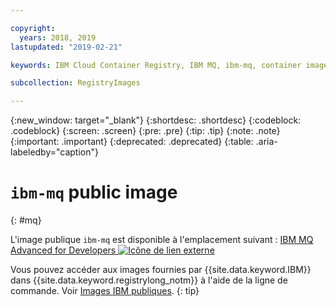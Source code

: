 ```yaml
---

copyright:
  years: 2018, 2019
lastupdated: "2019-02-21"

keywords: IBM Cloud Container Registry, IBM MQ, ibm-mq, container image, public image

subcollection: RegistryImages

---
```


{:new_window: target="_blank"}
{:shortdesc: .shortdesc}
{:codeblock: .codeblock}
{:screen: .screen}
{:pre: .pre}
{:tip: .tip}
{:note: .note}
{:important: .important}
{:deprecated: .deprecated}
{:table: .aria-labeledby="caption"}

# `ibm-mq` public image
{: #mq}

L'image publique `ibm-mq` est disponible à l'emplacement suivant : [IBM MQ Advanced for Developers ![Icône de lien externe](../../../icons/launch-glyph.svg "Icône de lien externe")](https://hub.docker.com/r/ibmcom/mq/)

Vous pouvez accéder aux images fournies par {{site.data.keyword.IBM}} dans {{site.data.keyword.registrylong_notm}} à l'aide de la ligne de commande. Voir [Images IBM publiques](/docs/services/Registry?topic=registry-public_images#public_images).
{: tip}

